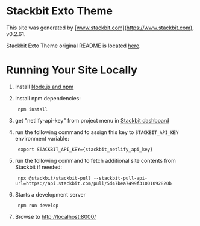 # Stackbit Exto Theme

This site was generated by [www.stackbit.com](https://www.stackbit.com), v0.2.61.

Stackbit Exto Theme original README is located [here](./README.theme.md).

# Running Your Site Locally

1. Install [Node.js and npm](https://nodejs.org/en/)

1. Install npm dependencies:

        npm install

1. get "netlify-api-key" from project menu in [Stackbit dashboard](https://app.stackbit.com/dashboard)

1. run the following command to assign this key to `STACKBIT_API_KEY` environment variable:

        export STACKBIT_API_KEY={stackbit_netlify_api_key}

1. run the following command to fetch additional site contents from Stackbit if needed:

        npx @stackbit/stackbit-pull --stackbit-pull-api-url=https://api.stackbit.com/pull/5d47bea7499f31001092820b

1. Starts a development server

        npm run develop

1. Browse to [http://localhost:8000/](http://localhost:8000/)
